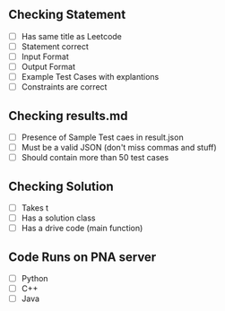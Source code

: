 ## Checking Statement
- [ ] Has same title as Leetcode 
- [ ] Statement correct
- [ ] Input Format
- [ ] Output Format
- [ ] Example Test Cases with explantions
- [ ] Constraints are correct
## Checking results.md
- [ ] Presence of Sample Test caes in result.json
- [ ] Must be a valid JSON (don't miss commas and stuff)
- [ ] Should contain more than 50 test cases
## Checking Solution
- [ ] Takes t
- [ ] Has a solution class
- [ ] Has a drive code (main function)
## Code Runs on PNA server
- [ ] Python
- [ ] C++
- [ ] Java
